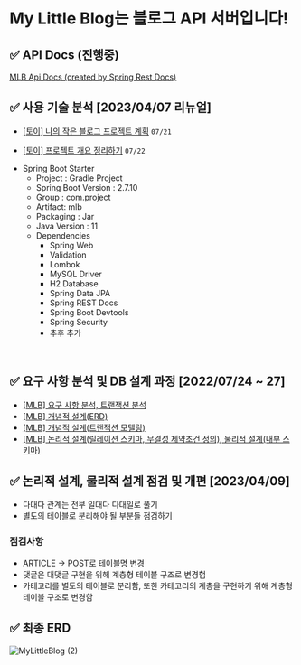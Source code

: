 
# My Little Blog는 블로그 API 서버입니다!
## ✅ API Docs (진행중)
[MLB Api Docs (created by Spring Rest Docs)](https://mytoy-project.github.io/my-little-blog-back/mlb/src/main/resources/static/index.html)


## ✅ 사용 기술 분석 [2023/04/07 리뉴얼]

 * [[토이] 나의 작은 블로그 프로젝트 계획](https://www.notion.so/2bf997970a89499eb8f98a26c9e4fb55) `07/21`

 * [[토이] 프로젝트 개요 정리하기](https://www.notion.so/2cf661a9ff3e4e16ae21132f90a2ba91) `07/22`
    
  - Spring Boot Starter
      - Project : Gradle Project
      - Spring Boot Version : 2.7.10
      - Group : com.project
      - Artifact: mlb
      - Packaging : Jar
      - Java Version : 11
      - Dependencies
          - Spring Web
          - Validation
          - Lombok
          - MySQL Driver
          - H2 Database
          - Spring Data JPA
          - Spring REST Docs
          - Spring Boot Devtools
          - Spring Security
          - 추후 추가

<br>

## ✅ 요구 사항 분석 및 DB 설계 과정 [2022/07/24 ~ 27]
- [[MLB] 요구 사항 분석, 트랜잭션 분석](https://www.notion.so/MLB-1daf2a960b074ce494d53a1ba5324410)
- [[MLB] 개념적 설계(ERD)](https://www.notion.so/MLB-ERD-764e69d67974466eab87a48fb2a769ca)  
- [[MLB] 개념적 설계(트랜잭션 모델링)](https://www.notion.so/MLB-5dde233abf04458eb8cc428192969d08) 
- [[MLB] 논리적 설계(릴레이션 스키마, 무결성 제약조건 정의), 물리적 설계(내부 스키마)](https://www.notion.so/MLB-914e6d0f29cb4b15a4d6fd9510892acd)


## ✅ 논리적 설계, 물리적 설계 점검 및 개편 [2023/04/09]
- 다대다 관계는 전부 일대다 다대일로 풀기
- 별도의 테이블로 분리해야 될 부분들 점검하기
### 점검사항
- ARTICLE → POST로 테이블명 변경
- 댓글은 대댓글 구현을 위해 계층형 테이블 구조로 변경험
- 카테고리를 별도의 테이블로 분리함, 또한 카테고리의 계층을 구현하기 위해 계층형 테이블 구조로 변경함

## ✅ 최종 ERD
![MyLittleBlog (2)](https://user-images.githubusercontent.com/66772624/233004638-ce56399c-268f-4832-8b52-0a7e1a514846.png)
